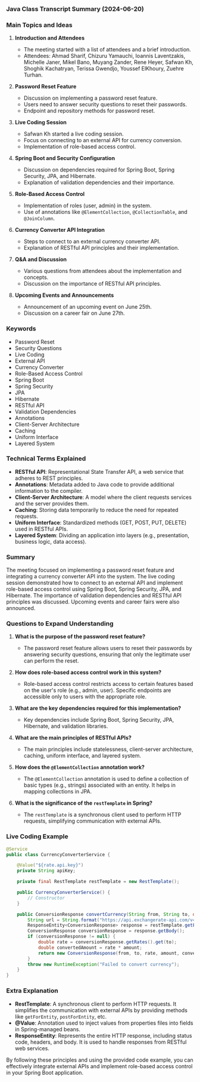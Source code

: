 ### Java Class Transcript Summary (2024-06-20)

### Main Topics and Ideas

1. **Introduction and Attendees**
   - The meeting started with a list of attendees and a brief introduction.
   - Attendees: Ahmad Sharif, Chizuru Yamauchi, Ioannis Laventzakis, Michelle Janer, Mikel Bano, Muyang Zander, Rene Heyer, Safwan Kh, Shoghik Kachatryan, Terissa Gwendjo, Youssef ElKhoury, Zuehre Turhan.

2. **Password Reset Feature**
   - Discussion on implementing a password reset feature.
   - Users need to answer security questions to reset their passwords.
   - Endpoint and repository methods for password reset.

3. **Live Coding Session**
   - Safwan Kh started a live coding session.
   - Focus on connecting to an external API for currency conversion.
   - Implementation of role-based access control.

4. **Spring Boot and Security Configuration**
   - Discussion on dependencies required for Spring Boot, Spring Security, JPA, and Hibernate.
   - Explanation of validation dependencies and their importance.

5. **Role-Based Access Control**
   - Implementation of roles (user, admin) in the system.
   - Use of annotations like `@ElementCollection`, `@CollectionTable`, and `@JoinColumn`.

6. **Currency Converter API Integration**
   - Steps to connect to an external currency converter API.
   - Explanation of RESTful API principles and their implementation.

7. **Q&A and Discussion**
   - Various questions from attendees about the implementation and concepts.
   - Discussion on the importance of RESTful API principles.

8. **Upcoming Events and Announcements**
   - Announcement of an upcoming event on June 25th.
   - Discussion on a career fair on June 27th.

### Keywords
- Password Reset
- Security Questions
- Live Coding
- External API
- Currency Converter
- Role-Based Access Control
- Spring Boot
- Spring Security
- JPA
- Hibernate
- RESTful API
- Validation Dependencies
- Annotations
- Client-Server Architecture
- Caching
- Uniform Interface
- Layered System

### Technical Terms Explained
- **RESTful API**: Representational State Transfer API, a web service that adheres to REST principles.
- **Annotations**: Metadata added to Java code to provide additional information to the compiler.
- **Client-Server Architecture**: A model where the client requests services and the server provides them.
- **Caching**: Storing data temporarily to reduce the need for repeated requests.
- **Uniform Interface**: Standardized methods (GET, POST, PUT, DELETE) used in RESTful APIs.
- **Layered System**: Dividing an application into layers (e.g., presentation, business logic, data access).

### Summary
The meeting focused on implementing a password reset feature and integrating a currency converter API into the system. The live coding session demonstrated how to connect to an external API and implement role-based access control using Spring Boot, Spring Security, JPA, and Hibernate. The importance of validation dependencies and RESTful API principles was discussed. Upcoming events and career fairs were also announced.

### Questions to Expand Understanding

1. **What is the purpose of the password reset feature?**
   - The password reset feature allows users to reset their passwords by answering security questions, ensuring that only the legitimate user can perform the reset.

2. **How does role-based access control work in this system?**
   - Role-based access control restricts access to certain features based on the user's role (e.g., admin, user). Specific endpoints are accessible only to users with the appropriate role.

3. **What are the key dependencies required for this implementation?**
   - Key dependencies include Spring Boot, Spring Security, JPA, Hibernate, and validation libraries.

4. **What are the main principles of RESTful APIs?**
   - The main principles include statelessness, client-server architecture, caching, uniform interface, and layered system.

5. **How does the `@ElementCollection` annotation work?**
   - The `@ElementCollection` annotation is used to define a collection of basic types (e.g., strings) associated with an entity. It helps in mapping collections in JPA.

6. **What is the significance of the `restTemplate` in Spring?**
   - The `restTemplate` is a synchronous client used to perform HTTP requests, simplifying communication with external APIs.

### Live Coding Example

```java
@Service
public class CurrencyConverterService {

    @Value("${rate.api.key}")
    private String apiKey;

    private final RestTemplate restTemplate = new RestTemplate();

    public CurrencyConverterService() {
        // Constructor
    }

    public ConversionResponse convertCurrency(String from, String to, double amount) {
        String url = String.format("https://api.exchangerate-api.com/v4/latest/%s?apikey=%s", from, apiKey);
        ResponseEntity<ConversionResponse> response = restTemplate.getForEntity(url, ConversionResponse.class);
        ConversionResponse conversionResponse = response.getBody();
        if (conversionResponse != null) {
            double rate = conversionResponse.getRates().get(to);
            double convertedAmount = rate * amount;
            return new ConversionResponse(from, to, rate, amount, convertedAmount);
        }
        throw new RuntimeException("Failed to convert currency");
    }
}
```

### Extra Explanation

- **RestTemplate**: A synchronous client to perform HTTP requests. It simplifies the communication with external APIs by providing methods like `getForEntity`, `postForEntity`, etc.
- **@Value**: Annotation used to inject values from properties files into fields in Spring-managed beans.
- **ResponseEntity**: Represents the entire HTTP response, including status code, headers, and body. It is used to handle responses from RESTful web services.

By following these principles and using the provided code example, you can effectively integrate external APIs and implement role-based access control in your Spring Boot application.
